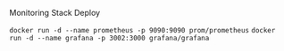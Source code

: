 Monitoring Stack Deploy

`docker run -d --name prometheus -p 9090:9090 prom/prometheus`
`docker run -d --name grafana -p 3002:3000 grafana/grafana`